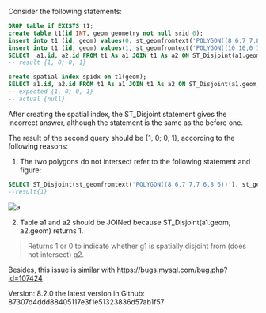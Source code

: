 Consider the following statements:
```sql
DROP table if EXISTS t1;
create table t1(id INT, geom geometry not null srid 0);
insert into t1 (id, geom) values(0, st_geomfromtext('POLYGON((8 6,7 7,8 8,8 6))', 0));
insert into t1 (id, geom) values(1, st_geomfromtext('POLYGON((10 10,0 1,0 2,10 10))', 0));
SELECT  a1.id, a2.id FROM t1 As a1 JOIN t1 As a2 ON ST_Disjoint(a1.geom, a2.geom) WHERE a1.id <> a2.id;
-- result {1, 0; 0, 1}

create spatial index spidx on t1(geom);
SELECT a1.id, a2.id FROM t1 As a1 JOIN t1 As a2 ON ST_Disjoint(a1.geom, a2.geom) WHERE a1.id <> a2.id;
-- expected {1, 0; 0, 1}  
-- actual {null}

```

After creating the spatial index, the ST_Disjoint statement gives the incorrect answer, although the statement is the same as the before one.

The result of the second query should be {1, 0; 0, 1}, according to the following reasons:

1. The two polygons do not intersect refer to the following statement and figure:
```sql
SELECT ST_Disjoint(st_geomfromtext('POLYGON((8 6,7 7,7 6,8 6))'), st_geomfromtext('POLYGON((10 10,0 1,0 2,10 10))', 0));
--result{1}
```
![a](https://github.com/cuteDen-ECNU/SpatialDB-testing/assets/93959004/6250bfce-f923-4a9c-8a30-9080376c0283)

2. Table a1 and a2 should be JOINed because ST_Disjoint(a1.geom, a2.geom) returns 1.
> Returns 1 or 0 to indicate whether g1 is spatially disjoint from (does not intersect) g2.

Besides, this issue is similar with https://bugs.mysql.com/bug.php?id=107424

Version:
8.2.0
the latest version in Github:
87307d4ddd88405117e3f1e51323836d57ab1f57
 

